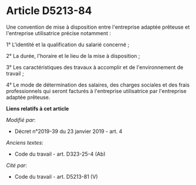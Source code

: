 # Article D5213-84

Une convention de mise à disposition entre l'entreprise adaptée prêteuse et l'entreprise utilisatrice précise notamment :

1° L'identité et la qualification du salarié concerné ;

2° La durée, l'horaire et le lieu de la mise à disposition ;

3° Les caractéristiques des travaux à accomplir et de l'environnement de travail ;

4° Le mode de détermination des salaires, des charges sociales et des frais professionnels qui seront facturés à l'entreprise
utilisatrice par l'entreprise adaptée prêteuse.

**Liens relatifs à cet article**

_Modifié par_:

  - Décret n°2019-39 du 23 janvier 2019 - art. 4

_Anciens textes_:

  - Code du travail - art. D323-25-4 (Ab)

_Cité par_:

  - Code du travail - art. D5213-81 (V)

